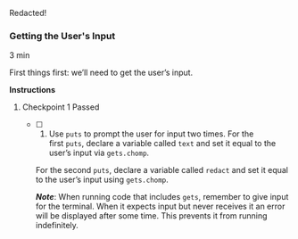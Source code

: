 Redacted!

### Getting the User's Input

3 min

First things first: we’ll need to get the user’s input.

**Instructions**

1. Checkpoint 1 Passed
    
    - [ ] 1. Use `puts` to prompt the user for input two times. For the first `puts`, declare a variable called `text` and set it equal to the user’s input via `gets.chomp`.
    
	    For the second `puts`, declare a variable called `redact` and set it equal to the user’s input using `gets.chomp`.
    
	    _**Note**_: When running code that includes `gets`, remember to give input for the terminal. When it expects input but never receives it an error will be displayed after some time. This prevents it from running indefinitely.